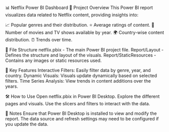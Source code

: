 📊 Netflix Power BI Dashboard
🎯 Project Overview
This Power BI report visualizes data related to Netflix content, providing insights into:

📈 Popular genres and their distribution.
⭐ Average ratings of content.
🎥 Number of movies and TV shows available by year.
🌍 Country-wise content distribution.
⏰ Trends over time.

📂 File Structure
netflix.pbix - The main Power BI project file.
Report/Layout - Defines the structure and layout of the visuals.
Report/StaticResources - Contains any images or static resources used.

🚀 Key Features
Interactive Filters: Easily filter data by genre, year, and country.
Dynamic Visuals: Visuals update dynamically based on selected filters.
Time Series Analysis: View trends in content additions over the years.

🛠️ How to Use
Open netflix.pbix in Power BI Desktop.
Explore the different pages and visuals.
Use the slicers and filters to interact with the data.

📢 Notes
Ensure that Power BI Desktop is installed to view and modify the report.
The data source and refresh settings may need to be configured if you update the data.


